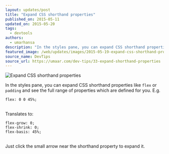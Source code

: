 ```yaml
---
layout: updates/post
title: "Expand CSS shorthand properties"
published_on: 2015-05-11
updated_on: 2015-05-20
tags:
  - devtools
authors:
  - umarhansa
description: "In the styles pane, you can expand CSS shorthand properties like <code>flex</code> or <code>padding</code> and see the full range of properties which are defined for you."
featured_image: /web/updates/images/2015-05-19-expand-css-shorthand-properties/expand-shorthand-properties.gif
source_name: DevTips
source_url: https://umaar.com/dev-tips/33-expand-shorthand-properties
---
```

<img src="/web/updates/images/2015-05-19-expand-css-shorthand-properties/expand-shorthand-properties.gif" alt="Expand CSS shorthand properties">

In the styles pane, you can expand CSS shorthand properties like <code>flex</code> or <code>padding</code> and see the full range of properties which are defined for you. E.g.

<pre>
<code>flex: 0 0 45%;
</code>
</pre>

Translates to:

<pre>
<code>flex-grow: 0;
flex-shrink: 0;
flex-basis: 45%;
</code>
</pre>

Just click the small arrow near the shorthand property to expand it.
